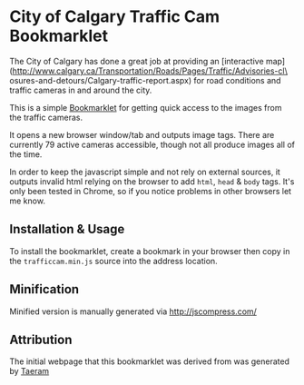 # City of Calgary Traffic Cam Bookmarklet

The City of Calgary has done a great job at providing an [interactive map](http://www.calgary.ca/Transportation/Roads/Pages/Traffic/Advisories-cl\
osures-and-detours/Calgary-traffic-report.aspx) for road conditions and traffic cameras in and around the city.

This is a simple [Bookmarklet](http://en.wikipedia.org/wiki/Bookmarklet) for getting quick access to the images from the traffic cameras.

It opens a new browser window/tab and outputs image tags. There are currently 79 active cameras accessible, though not all produce images all of the time.

In order to keep the javascript simple and not rely on external sources, it outputs invalid html relying on the browser to add `html`, `head` & `body` tags. It's only been tested in Chrome, so if you notice problems in other browsers let me know.

## Installation & Usage

To install the bookmarklet, create a bookmark in your browser then copy in the `trafficcam.min.js` source into the address location.

## Minification

Minified version is manually generated via http://jscompress.com/

## Attribution

The initial webpage that this bookmarklet was derived from was generated by [Taeram](https://github.com/taeram)